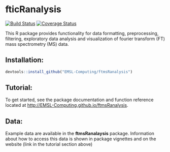 # fticRanalysis
[![Build Status](https://travis-ci.org/amwhite/ftmsRanalysis.svg?branch=master)](https://travis-ci.org/amwhite/ftmsRanalysis)
[![Coverage Status](https://codecov.io/github/amwhite/ftmsRanalysis/coverage.svg?branch=master)](https://codecov.io/github/amwhite/ftmsRanalysis?branch=master)

This R package provides functionality for data formatting, preprocessing, filtering, exploratory data analysis and visualization of fourier transform (FT) mass spectrometry (MS) data. 

## Installation:

```r
devtools::install_github("EMSL-Computing/ftmsRanalysis")
```

## Tutorial:

To get started, see the package documentation and function reference located at http://EMSL-Computing.github.io/ftmsRanalysis.

## Data:

Example data are available in the __ftmsRanalaysis__ package. Information about how to access this data is shown in package vignettes and on the website (link in the tutorial section above)
 

